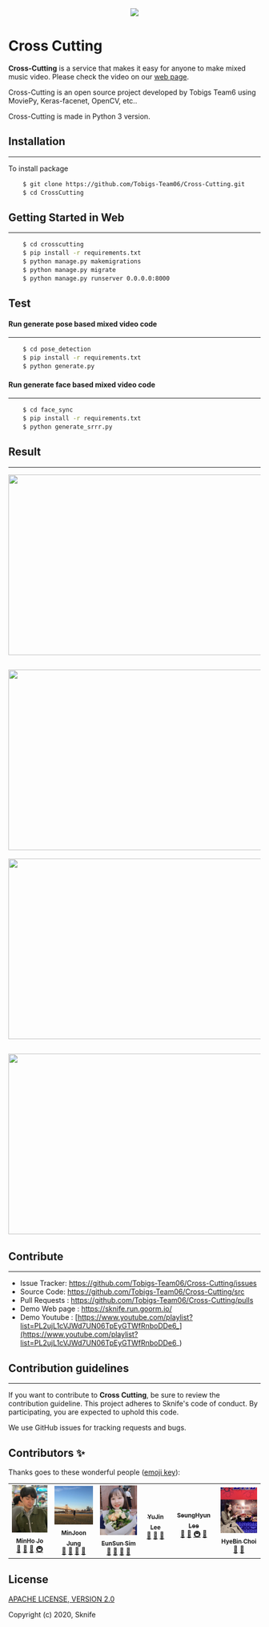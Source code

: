 <div>
<center>
<img src="https://github.com/Tobigs-team/Cross-Cutting/blob/master/icon.PNG"></img>
</center>
</div>


# Cross Cutting

**Cross-Cutting** is a service that makes it easy for anyone to make mixed music video. Please check the video on our [web page](https://sknife.run.goorm.io/).

Cross-Cutting is an open source project developed by Tobigs Team6 using MoviePy, Keras-facenet, OpenCV, etc..

Cross-Cutting is made in Python 3 version.

## Installation

---------------
To install package
```bash
    $ git clone https://github.com/Tobigs-Team06/Cross-Cutting.git
    $ cd CrossCutting
```

## Getting Started in Web

------------------------------
```bash
    $ cd crosscutting
    $ pip install -r requirements.txt
    $ python manage.py makemigrations
    $ python manage.py migrate
    $ python manage.py runserver 0.0.0.0:8000
```

## Test
#### Run generate pose based mixed video code

-------------------
```bash
    $ cd pose_detection
    $ pip install -r requirements.txt
    $ python generate.py
```

#### Run generate face based mixed video code

-------------------

```bash
    $ cd face_sync
    $ pip install -r requirements.txt
    $ python generate_srrr.py
```

## Result

----------------
<p align="center"><img style="margin-bottom: 15px" src="https://github.com/Tobigs-team/Cross-Cutting/blob/master/img/gif/fiesta1_(1).gif" width="640" height="360"></p>
<p align="center"><img src="https://github.com/Tobigs-team/Cross-Cutting/blob/master/img/gif/fifth_gif_2-min.gif" width="640" height="360"></p>
<p align="center"><img style="margin-bottom: 15px" src="https://github.com/Tobigs-team/Cross-Cutting/blob/master/img/gif/wan_short_3-min.gif" width="640" height="360"></p>
<p align="center"><img src="https://github.com/Tobigs-team/Cross-Cutting/blob/master/img/gif/wanna_gif_2-min.gif" width="640" height="360"></p>
    

## Contribute

----------------
* Issue Tracker: https://github.com/Tobigs-Team06/Cross-Cutting/issues
* Source Code: https://github.com/Tobigs-Team06/Cross-Cutting/src
* Pull Requests : https://github.com/Tobigs-Team06/Cross-Cutting/pulls
* Demo Web page : https://sknife.run.goorm.io/
* Demo Youtube : [https://www.youtube.com/playlist?list=PL2ujL1cVJWd7UN06TpEyGTWfRnboDDe6_](https://www.youtube.com/playlist?list=PL2ujL1cVJWd7UN06TpEyGTWfRnboDDe6_)

## Contribution guidelines

-----------------------
If you want to contribute to **Cross Cutting**, be sure to review the contribution guideline. This project adheres to Sknife's code of conduct. By participating, you are expected to uphold this code.

We use GitHub issues for tracking requests and bugs.

## Contributors ✨

Thanks goes to these wonderful people ([emoji key](https://allcontributors.org/docs/en/emoji-key)):

<table>
  <tr>
    <td align="center"><a href="https://github.com/dizwe"><img src="https://github.com/Tobigs-Team06/Cross-Cutting/blob/master/img/member/%EB%AF%BC%ED%98%B8.jpeg" width="100px;" alt=""/><br /><sub><b>MinHo Jo</b></sub></a><br /><a href="#question-kentcdodds" title="Answering Questions">💬</a> <a href="https://github.com/all-contributors/all-contributors/commits?author=kentcdodds" title="Documentation">📖</a> <a href="https://github.com/all-contributors/all-contributors/pulls?q=is%3Apr+reviewed-by%3Akentcdodds" title="Reviewed Pull Requests">👀</a> <a href="#infra-jakebolam" title="Infrastructure (Hosting, Build-Tools, etc)">🚇</a></td>
      <td align="center"><a href="https://github.com/minjoong507"><img src="https://github.com/Tobigs-Team06/Cross-Cutting/blob/master/img/member/minjoon.png" width="100px;" alt=""/><br /><sub><b>MinJoon Jung</b></sub></a><br /><a href="#question-kentcdodds" title="Answering Questions">💬</a> <a href="https://github.com/all-contributors/all-contributors/commits?author=kentcdodds" title="Documentation">📖</a> <a href="https://github.com/all-contributors/all-contributors/pulls?q=is%3Apr+reviewed-by%3Akentcdodds" title="Reviewed Pull Requests">👀</a> <a href="#talk-kentcdodds" title="Talks">📢</a></td>
      <td align="center"><a href="https://github.com/Eunsunn"><img src="https://github.com/Tobigs-Team06/Cross-Cutting/blob/master/img/member/%EC%9D%80%EC%84%A0.png" width="100px;" alt=""/><br /><sub><b>EunSun Sim</b></sub></a><br /><a href="#question-kentcdodds" title="Answering Questions">💬</a> <a href="https://github.com/all-contributors/all-contributors/commits?author=kentcdodds" title="Documentation">📖</a> <a href="https://github.com/all-contributors/all-contributors/pulls?q=is%3Apr+reviewed-by%3Akentcdodds" title="Reviewed Pull Requests">👀</a> <a href="#talk-kentcdodds" title="Talks">📢</a></td>
    <td align="center"><a href="https://github.com/YoojLee"><img src="https://github.com/Tobigs-Team06/Cross-Cutting/blob/master/img/member/%EC%9C%A0%EC%A7%84.png" width="100px;" alt=""/><br /><sub><b>YuJin Lee</b></sub></a><br /><a href="https://github.com/all-contributors/all-contributors/commits?author=jfmengels" title="Documentation">📖</a> <a href="https://github.com/all-contributors/all-contributors/pulls?q=is%3Apr+reviewed-by%3Ajfmengels" title="Reviewed Pull Requests">👀</a> <a href="#tool-jfmengels" title="Tools">🔧</a></td>
    <td align="center"><a href="https://github.com/lsh3163"><img src="https://github.com/Tobigs-team/Cross-Cutting/blob/master/img/member/%EC%8A%B9%ED%98%84" width="100px;" alt=""/><br /><sub><b>SeungHyun Lee</b></sub></a><br /><a href="https://github.com/all-contributors/all-contributors/commits?author=jakebolam" title="Documentation">📖</a> <a href="#tool-jakebolam" title="Tools">🔧</a> <a href="#infra-jakebolam" title="Infrastructure (Hosting, Build-Tools, etc)">🚇</a> <a href="#maintenance-jakebolam" title="Maintenance">🚧</a></td>
    <td align="center"><a href="https://github.com/lilly9117"><img src="https://github.com/Tobigs-Team06/Cross-Cutting/blob/master/img/member/%ED%98%9C%EB%B9%88.png" width="100px;" alt=""/><br /><sub><b>HyeBin Choi</b></sub></a><br /><a href="#design-tbenning" title="Design">🎨</a> <a href="#maintenance-tbenning" title="Maintenance">🚧</a></td>
  </tr>
</table>




## License

[APACHE LICENSE, VERSION 2.0](https://www.apache.org/licenses/LICENSE-2.0)

Copyright (c) 2020, Sknife
